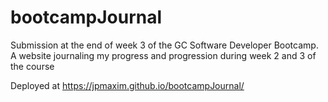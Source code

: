 # bootcampJournal

Submission at the end of week 3 of the GC Software Developer Bootcamp.
A website journaling my progress and progression during week 2 and 3 of the course

Deployed at https://jpmaxim.github.io/bootcampJournal/
